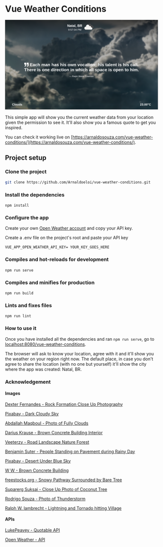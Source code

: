 # Vue Weather Conditions

![alt_text](https://github.com/Arnaldoeloi/vue-weather-conditions/blob/master/app_preview.png?raw=true)

This simple app will show you the current weather data from your location given the permission to see it. It'll also show you a famous quote to get you inspired.

You can check it working live on [https://arnaldosouza.com/vue-weather-conditions/](https://arnaldosouza.com/vue-weather-conditions/).




## Project setup

### Clone the project

```bash
git clone https://github.com/Arnaldoeloi/vue-weather-conditions.git
```

### Install the dependencies 

```
npm install
```

### Configure the app

Create your own [Open Weather account](https://openweathermap.org/) and copy your API key.

Create a .env file on the project's root and paste your API key 

```env
VUE_APP_OPEN_WEATHER_API_KEY= YOUR_KEY_GOES_HERE
```
 
### Compiles and hot-reloads for development
```
npm run serve
```

### Compiles and minifies for production
```
npm run build
```

### Lints and fixes files
```
npm run lint
```

### How to use it

Once you have installed all the dependencies and ran ```npm run serve```, go to [localhost:8080/vue-weather-conditions](http://localhost:8080/vue-weather-conditions).

The browser will ask to know your location, agree with it and it'll show you the weather on your region right now. The default place, in case you don't agree to share the location (with no one but yourself) it'll show the city where the app was created: Natal, BR.  



### Acknowledgement

#### Images

[Dexter Fernandes - Rock Formation Close Up Photography](https://www.pexels.com/photo/rock-formation-close-up-photography-2646237/)

[Pixabay - Dark Cloudy Sky](https://www.pexels.com/pt-br/foto/ceu-escuro-natureza-nublado-158163/)

[Abdallah Maqboul - Photo of Fully Clouds](https://www.pexels.com/photo/photo-of-fully-clouds-1591305/)

[Darius Krause - Brown Concrete Building Interior](https://www.pexels.com/photo/brown-concrete-building-interior-2253934/)

[Veeterzy - Road Landscape Nature Forest](https://www.pexels.com/photo/road-landscape-nature-forest-39811/)

[Benjamin Suter - People Standing on Pavement during Rainy Day](https://www.pexels.com/photo/people-standing-on-pavement-during-rainy-day-3617453/)

[Pixabay - Desert Under Blue Sky](https://www.pexels.com/photo/adventure-arid-barren-coast-210307/)

[W W - Brown Concrete Building](https://www.pexels.com/photo/brown-concrete-building-889832/)

[freestocks.org - Snowy Pathway Surrounded by Bare Tree](https://www.pexels.com/photo/snowy-pathway-surrounded-by-bare-tree-839462/)

[Suparerg Suksai - Close Up Photo of Coconut Tree](https://www.pexels.com/photo/close-up-photo-of-coconut-tree-1030320/)

[Rodrigo Souza - Photo of Thunderstorm](https://www.pexels.com/photo/photo-of-thunderstorm-2531709/)

[Ralph W. lambrecht - Lightning and Tornado hitting Village](https://www.pexels.com/photo/lightning-and-tornado-hitting-village-1446076/)



#### APIs

[LukePeavey - Quotable API](https://github.com/lukePeavey/quotable)

[Open Weather - API ](https://openweathermap.org/)


